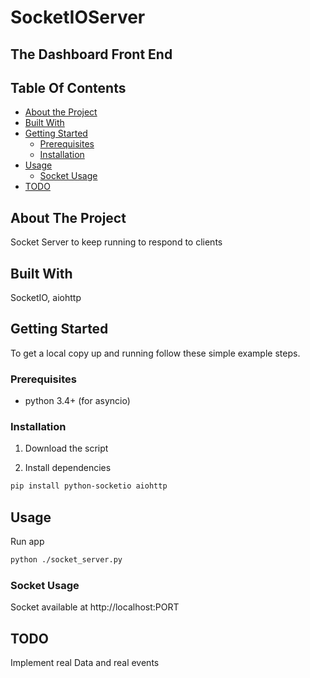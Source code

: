 # SocketIOServer
## The Dashboard Front End

## Table Of Contents

- [About the Project](#about-the-project)
- [Built With](#built-with)
- [Getting Started](#getting-started)
  - [Prerequisites](#prerequisites)
  - [Installation](#installation)
- [Usage](#usage)
  - [Socket Usage](#socket-usage)
- [TODO](#todo)

## About The Project

Socket Server to keep running to respond to clients 

## Built With

SocketIO, aiohttp

## Getting Started

To get a local copy up and running follow these simple example steps.

### Prerequisites

- python 3.4+ (for asyncio)

### Installation

1. Download the script

2. Install dependencies

```sh
pip install python-socketio aiohttp
```

## Usage

Run app

```sh
python ./socket_server.py
```

### Socket Usage



Socket available at http://localhost:PORT

## TODO

Implement real Data and real events
